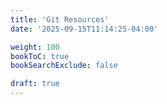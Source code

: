 ```yaml
---
title: 'Git Resources'
date: '2025-09-15T11:14:25-04:00'

weight: 100
bookToC: true
bookSearchExclude: false

draft: true
---
```


